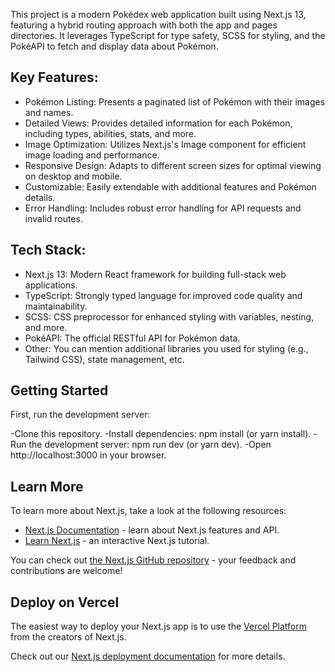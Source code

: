 This project is a modern Pokédex web application built using Next.js 13, featuring a hybrid routing approach with both the app and pages directories. It leverages TypeScript for type safety, SCSS for styling, and the PokéAPI to fetch and display data about Pokémon.
## Key Features:
- Pokémon Listing: Presents a paginated list of Pokémon with their images and names.
- Detailed Views: Provides detailed information for each Pokémon, including types, abilities, stats, and more.
- Image Optimization: Utilizes Next.js's Image component for efficient image loading and performance.
- Responsive Design: Adapts to different screen sizes for optimal viewing on desktop and mobile.
- Customizable: Easily extendable with additional features and Pokémon details.
- Error Handling: Includes robust error handling for API requests and invalid routes.

## Tech Stack:
- Next.js 13: Modern React framework for building full-stack web applications.
- TypeScript: Strongly typed language for improved code quality and maintainability.
- SCSS: CSS preprocessor for enhanced styling with variables, nesting, and more.
- PokéAPI: The official RESTful API for Pokémon data.
- Other: You can mention additional libraries you used for styling (e.g., Tailwind CSS), state management, etc.

## Getting Started

First, run the development server:

-Clone this repository.
-Install dependencies: npm install (or yarn install).
-Run the development server: npm run dev (or yarn dev).
-Open http://localhost:3000 in your browser.

## Learn More

To learn more about Next.js, take a look at the following resources:

- [Next.js Documentation](https://nextjs.org/docs) - learn about Next.js features and API.
- [Learn Next.js](https://nextjs.org/learn) - an interactive Next.js tutorial.

You can check out [the Next.js GitHub repository](https://github.com/vercel/next.js/) - your feedback and contributions are welcome!

## Deploy on Vercel

The easiest way to deploy your Next.js app is to use the [Vercel Platform](https://vercel.com/new?utm_medium=default-template&filter=next.js&utm_source=create-next-app&utm_campaign=create-next-app-readme) from the creators of Next.js.

Check out our [Next.js deployment documentation](https://nextjs.org/docs/deployment) for more details.
